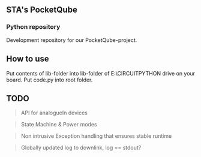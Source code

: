 ## STA's PocketQube
### Python repository

Development repository for our PocketQube-project.

## How to use

Put contents of lib-folder into lib-folder of E:\CIRCUITPYTHON drive on your board. 
Put code.py into root folder.

## TODO

> API for analogueIn devices

> State Machine & Power modes

> Non intrusive Exception handling that ensures stable runtime

> Globally updated log to downlink, log == stdout?
